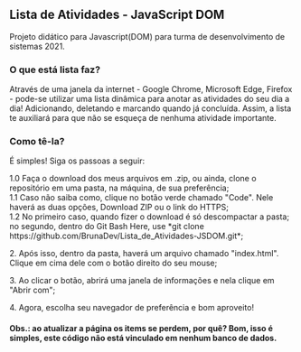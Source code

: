 ## Lista de Atividades - JavaScript DOM
Projeto didático para Javascript(DOM) para turma de desenvolvimento de sistemas 2021.

### O que está lista faz?
Através de uma janela da internet - Google Chrome, Microsoft Edge, Firefox - pode-se utilizar uma lista dinâmica para anotar as atividades do seu dia a dia! Adicionando, deletando e marcando quando já concluída. Assim, a lista te auxiliará para que não se esqueça de nenhuma atividade importante.

### Como tê-la?
<p>É simples! Siga os passoas a seguir:</p>
<p>
1.0 Faça o download dos meus arquivos em .zip, ou ainda, clone o repositório em uma pasta, na máquina, de sua preferência;</br>
1.1 Caso não saiba como, clique no botão verde chamado "Code". Nele haverá as duas opções, Download ZIP ou o link do HTTPS;</br>
1.2 No primeiro caso, quando fizer o download é só descompactar a pasta; no segundo, dentro do Git Bash Here, use *git clone https://github.com/BrunaDev/Lista_de_Atividades-JSDOM.git*;
</p>
<p>2. Após isso, dentro da pasta, haverá um arquivo chamado "index.html". Clique em cima dele com o botão direito do seu mouse;</p>
<p>3. Ao clicar o botão, abrirá uma janela de informações e nela clique em "Abrir com";</p>
<p>4. Agora, escolha seu navegador de preferência e bom aproveito!</p>

#### Obs.: ao atualizar a página os items se perdem, por quê? Bom, isso é simples, este código não está vinculado em nenhum banco de dados.
